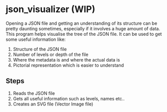 # json_visualizer (WIP)
Opening a JSON file and getting an understanding of its structure can be pretty daunting sometimes, especially if it involves a huge amount of data. This program helps visualise the tree of the JSON file. It can be used to get some useful information like:
1. Structure of the JSON file
2. Number of levels or depth of the file
3. Where the metadata is and where the actual data is
4. Pictorial representation which is easier to understand

## Steps
1. Reads the JSON file
2. Gets all useful information such as levels, names etc..
3. Creates an SVG file (Vector Image file) 
